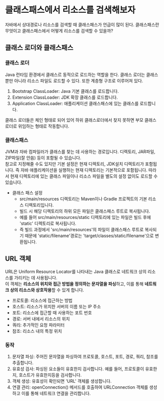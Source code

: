 # 클래스패스에서 리소스를 검색해보자
자바에서 상대경로나 리소스를 검색할 때 클래스패스가 언급이 많이 된다. 클래스패스란 무엇이고 클래스패스에서 어떻게 리소스를 검색할 수 있을까?

## 클래스 로더와 클래스패스
### 클래스 로더
Java 런타임 환경에서 클래스르 동적으로 로드하는 역할을 한다. 클래스 로더는 클래스 뿐만 아니라 리소스 파일도 로드할 수 있다. 또한 계층형 구조로 이루어져 있다.
1. Bootstrap ClassLoader: Java 기본 클래스를 로드합니다.
2. Extension ClassLoader: JDK 확장 클래스를 로드합니다.
3. Application ClassLoader: 애플리케이션 클래스패스에 있는 클래스를 로드합니다.

클래스 로더들은 체인 형태로 되어 있어 하위 클래스로더에서 찾지 못하면 부모 클래스로더로 위임하는 형태로 작동합니다.
### 클래스패스
JVM과 자바 컴파일러가 클래스를 찾는 데 사용하는 경로입니다. 디렉토리, JAR파일, ZIP파일(잘 안씀) 등이 포함될 수 있습니다.<br>
참고로 지정해줄 수도 있지만 기본 설정은 현재 디렉토리, JDK설치 디렉토리가 포함됩니다. 즉 자바 애플리케이션을 실행하는 현재 디렉토리는 기본적으로 포함됩니다. 
따라서 현재 디렉토리에 있는 클래스 파일이나 리소스 파일을 별도의 설정 없이도 로드할 수 있습니다.

- 클래스 패스 설정
  - src/main/resources 디렉토리는 Maven이나 Gradle 프로젝트의 기본 리소스 디렉토리입니다.
  - 빌드 시 해당 디렉토리의 하위 모든 파일은 클래스패스 루트로 복사됩니다.
  - 예를 들어 src/main/resources/static 디렉토리에 있는 파일은 빌드 후에 'static' 디렉토리로 복사됩니다.
  - 즉 빌드 과정에서 'src/main/resources'의 파일이 클래스패스 루트로 복사되기 때문에 'static/filename'경로는 
  'target/classes/static/filename'으로 변환됩니다.
## URL 객체
URL은 Uniform Resource Locator를 나타내는 Java 클래스로 네트워크 상의 리소스를 가리키는 데 사용됩니다.<br>
이 객체는 **리소스의 위치와 접근 방법을 정의하는 문자열을 파싱**하고, 이를 통해 **네트워크 상의 리소스와 상호작용**할 수 있게 합니다.
- 프로토콜: 리소스에 접근하는 방법
- 호스트: 리소스가 위치한 서버의 이름 또는 IP 주소
- 포트: 리소스에 접근할 때 사용하는 포트 번호
- 경로: 서버 내에서 리소스의 위치
- 쿼리: 추가적인 요청 파라미터
- 참조: 리소스 내의 특정 위치

### 동작
1. 문자열 파싱: 주어진 문자열을 파싱하여 프로토콜, 호스트, 포트, 경로, 쿼리, 참조를 추출합니다.
2. 유효성 검사: 파싱된 요소들이 유효한지 검사합니다. 예를 들어, 프로토콜이 유효한지, 호스트가 유효한지등을 검사합니다.
3. 객체 생성: 유효성이 확인되면 'URL' 객체를 생성합니다.
4. 연결 관리: openConnection() 메서드를 호출하여 URLConnection 객체를 생성하고 이를 통해 네트워크 연결을 관리합니다.